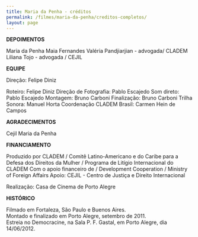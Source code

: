 ```yaml
---
title: Maria da Penha - créditos
permalink: /filmes/maria-da-penha/creditos-completos/
layout: page
---
```

**DEPOIMENTOS**

Maria da Penha Maia Fernandes
Valéria Pandjiarjian - advogada/ CLADEM
Liliana Tojo - advogada / CEJIL

**EQUIPE**

Direção: Felipe Diniz

Roteiro: Felipe Diniz
Direção de Fotografia: Pablo Escajedo
Som direto: Pablo Escajedo
Montagem: Bruno Carboni
Finalização: Bruno Carboni
Trilha Sonora: Manuel Horta
Coordenação CLADEM Brasil: Carmen Hein de Campos

**AGRADECIMENTOS**

Cejil
Maria da Penha

**FINANCIAMENTO**

Produzido por CLADEM
/ Comitê Latino-Americano e do Caribe para a Defesa dos Direitos da Mulher
/ Programa de Litígio Internacional do CLADEM
Com o apoio financeiro de
/ Development Cooperation
/ Ministry of Foreign Affairs
Apoio: CEJIL - Centro de Justiça e Direito Internacional

Realização: Casa de Cinema de Porto Alegre

**HISTÓRICO**

Filmado em Fortaleza, São Paulo e Buenos Aires.\
Montado e finalizado em Porto Alegre, setembro de 2011.\
Estreia no Democracine, na Sala P. F. Gastal, em Porto Alegre, dia 14/06/2012.